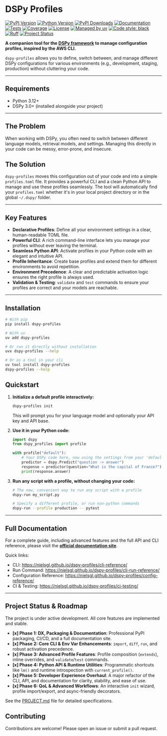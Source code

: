 # DSPy Profiles

[![PyPI Version](https://img.shields.io/pypi/v/dspy-profiles.svg)](https://pypi.org/project/dspy-profiles/)
[![Python Version](https://img.shields.io/pypi/pyversions/dspy-profiles.svg)](https://pypi.org/project/dspy-profiles/)
[![PyPI Downloads](https://img.shields.io/pypi/dm/dspy-profiles.svg)](https://pypi.org/project/dspy-profiles/)
[![Documentation](https://img.shields.io/badge/docs-latest-blue.svg)](https://nielsgl.github.io/dspy-profiles/)
[![Tests](https://github.com/nielsgl/dspy-profiles/actions/workflows/ci.yml/badge.svg)](https://github.com/nielsgl/dspy-profiles/actions/workflows/ci.yml)
[![Coverage](https://img.shields.io/codecov/c/github/nielsgl/dspy-profiles)](https://codecov.io/gh/nielsgl/dspy-profiles)
[![License](https://img.shields.io/badge/License-MIT-yellow.svg)](https://opensource.org/licenses/MIT)
[![Managed by uv](https://img.shields.io/badge/managed%20by-uv-blue.svg)](https://github.com/astral-sh/uv)
[![Code style: black](https://img.shields.io/badge/code%20style-black-000000.svg)](https://github.com/psf/black)
[![Ruff](https://img.shields.io/endpoint?url=https://raw.githubusercontent.com/astral-sh/ruff/main/assets/badge/v2.json)](https://github.com/astral-sh/ruff)
[![Project Status](https://img.shields.io/badge/status-active-success.svg)](https://github.com/nielsgl/dspy-profiles/pulse)

**A companion tool for the [DSPy framework](https://github.com/stanfordnlp/dspy) to manage configuration profiles, inspired by the AWS CLI.**

`dspy-profiles` allows you to define, switch between, and manage different DSPy configurations for various environments (e.g., development, staging, production) without cluttering your code.

---

## Requirements

- Python 3.12+
- DSPy 3.0+ (installed alongside your project)

---

## The Problem

When working with DSPy, you often need to switch between different language models, retrieval models, and settings. Managing this directly in your code can be messy, error-prone, and insecure.

## The Solution

`dspy-profiles` moves this configuration out of your code and into a simple `profiles.toml` file. It provides a powerful CLI and a clean Python API to manage and use these profiles seamlessly. The tool will automatically find your `profiles.toml` whether it's in your local project directory or in the global `~/.dspy/` folder.

---

## Key Features

-   **Declarative Profiles**: Define all your environment settings in a clear, human-readable TOML file.
-   **Powerful CLI**: A rich command-line interface lets you manage your profiles without ever leaving the terminal.
-   **Seamless Python API**: Activate profiles in your Python code with an elegant and intuitive API.
-   **Profile Inheritance**: Create base profiles and extend them for different environments to avoid repetition.
-   **Environment Precedence**: A clear and predictable activation logic ensures the right profile is always used.
-   **Validation & Testing**: `validate` and `test` commands to ensure your profiles are correct and your models are reachable.

---

## Installation

```bash
# With pip
pip install dspy-profiles

# With uv
uv add dspy-profiles

# Or run it directly without installation
uvx dspy-profiles --help

# Or as a tool in your cli
uv tool install dspy-profiles
dspy-profiles --help
```

## Quickstart

1.  **Initialize a default profile interactively:**
    ```bash
    dspy-profiles init
    ```
    This will prompt you for your language model and optionally your API key and API base.

2.  **Use it in your Python code:**
    ```python
    import dspy
    from dspy_profiles import profile

    with profile("default"):
        # Your DSPy code here, now using the settings from your 'default' profile.
        predictor = dspy.Predict("question -> answer")
        response = predictor(question="What is the capital of France?")
        print(response.answer)
    ```

3.  **Run any script with a profile, without changing your code:**
    ```bash
    # The new, convenient way to run any script with a profile
    dspy-run my_script.py

    # Specify a different profile, or run non-python commands
    dspy-run --profile production -- pytest
    ```

---

## Full Documentation

For a complete guide, including advanced features and the full API and CLI reference, please visit the **[official documentation site](https://nielsgl.github.io/dspy-profiles/)**.

Quick links:

- CLI: https://nielsgl.github.io/dspy-profiles/cli-reference/
- Run Command: https://nielsgl.github.io/dspy-profiles/cli-run-reference/
- Configuration Reference: https://nielsgl.github.io/dspy-profiles/config-reference/
- CI & Testing: https://nielsgl.github.io/dspy-profiles/ci-testing/

---

## Project Status & Roadmap

The project is under active development. All core features are implemented and stable.

-   **[x] Phase 1: DX, Packaging & Documentation**: Professional PyPI packaging, CI/CD, and a full documentation site.
-   **[x] Phase 2: Core CLI & Env Var Enhancements**: `import`, `diff`, `run`, and robust activation precedence.
-   **[x] Phase 3: Advanced Profile Features**: Profile composition (`extends`), inline overrides, and `validate`/`test` commands.
-   **[x] Phase 4: Python API & Runtime Utilities**: Programmatic shortcuts like `lm()` and runtime introspection with `current_profile()`.
-   **[x] Phase 5: Developer Experience Overhaul**: A major refactor of the CLI, API, and documentation for clarity, stability, and ease of use.
-   **[x] Phase 6: QoL & Advanced Workflows**: An interactive `init` wizard, profile import/export, and async-friendly decorators.

See the [PROJECT.md](PROJECT.md) file for detailed specifications.

## Contributing

Contributions are welcome! Please open an issue or submit a pull request.
